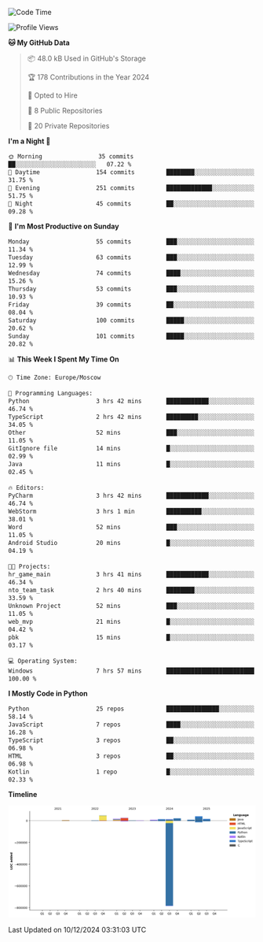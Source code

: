 <!--START_SECTION:waka-->
![Code Time](http://img.shields.io/badge/Code%20Time-563%20hrs%2046%20mins-blue)

![Profile Views](http://img.shields.io/badge/Profile%20Views-3-blue)

**🐱 My GitHub Data** 

> 📦 48.0 kB Used in GitHub's Storage 
 > 
> 🏆 178 Contributions in the Year 2024
 > 
> 💼 Opted to Hire
 > 
> 📜 8 Public Repositories 
 > 
> 🔑 20 Private Repositories 
 > 
**I'm a Night 🦉** 

```text
🌞 Morning                35 commits          ██░░░░░░░░░░░░░░░░░░░░░░░   07.22 % 
🌆 Daytime                154 commits         ████████░░░░░░░░░░░░░░░░░   31.75 % 
🌃 Evening                251 commits         █████████████░░░░░░░░░░░░   51.75 % 
🌙 Night                  45 commits          ██░░░░░░░░░░░░░░░░░░░░░░░   09.28 % 
```
📅 **I'm Most Productive on Sunday** 

```text
Monday                   55 commits          ███░░░░░░░░░░░░░░░░░░░░░░   11.34 % 
Tuesday                  63 commits          ███░░░░░░░░░░░░░░░░░░░░░░   12.99 % 
Wednesday                74 commits          ████░░░░░░░░░░░░░░░░░░░░░   15.26 % 
Thursday                 53 commits          ███░░░░░░░░░░░░░░░░░░░░░░   10.93 % 
Friday                   39 commits          ██░░░░░░░░░░░░░░░░░░░░░░░   08.04 % 
Saturday                 100 commits         █████░░░░░░░░░░░░░░░░░░░░   20.62 % 
Sunday                   101 commits         █████░░░░░░░░░░░░░░░░░░░░   20.82 % 
```


📊 **This Week I Spent My Time On** 

```text
🕑︎ Time Zone: Europe/Moscow

💬 Programming Languages: 
Python                   3 hrs 42 mins       ████████████░░░░░░░░░░░░░   46.74 % 
TypeScript               2 hrs 42 mins       █████████░░░░░░░░░░░░░░░░   34.05 % 
Other                    52 mins             ███░░░░░░░░░░░░░░░░░░░░░░   11.05 % 
GitIgnore file           14 mins             █░░░░░░░░░░░░░░░░░░░░░░░░   02.99 % 
Java                     11 mins             █░░░░░░░░░░░░░░░░░░░░░░░░   02.45 % 

🔥 Editors: 
PyCharm                  3 hrs 42 mins       ████████████░░░░░░░░░░░░░   46.74 % 
WebStorm                 3 hrs 1 min         ██████████░░░░░░░░░░░░░░░   38.01 % 
Word                     52 mins             ███░░░░░░░░░░░░░░░░░░░░░░   11.05 % 
Android Studio           20 mins             █░░░░░░░░░░░░░░░░░░░░░░░░   04.19 % 

🐱‍💻 Projects: 
hr_game_main             3 hrs 41 mins       ████████████░░░░░░░░░░░░░   46.34 % 
nto_team_task            2 hrs 40 mins       ████████░░░░░░░░░░░░░░░░░   33.59 % 
Unknown Project          52 mins             ███░░░░░░░░░░░░░░░░░░░░░░   11.05 % 
web_mvp                  21 mins             █░░░░░░░░░░░░░░░░░░░░░░░░   04.42 % 
pbk                      15 mins             █░░░░░░░░░░░░░░░░░░░░░░░░   03.17 % 

💻 Operating System: 
Windows                  7 hrs 57 mins       █████████████████████████   100.00 % 
```

**I Mostly Code in Python** 

```text
Python                   25 repos            ███████████████░░░░░░░░░░   58.14 % 
JavaScript               7 repos             ████░░░░░░░░░░░░░░░░░░░░░   16.28 % 
TypeScript               3 repos             ██░░░░░░░░░░░░░░░░░░░░░░░   06.98 % 
HTML                     3 repos             ██░░░░░░░░░░░░░░░░░░░░░░░   06.98 % 
Kotlin                   1 repo              █░░░░░░░░░░░░░░░░░░░░░░░░   02.33 % 
```



**Timeline**

![Lines of Code chart](https://raw.githubusercontent.com/adlemx/adlemx/main/assets/bar_graph.png)


 Last Updated on 10/12/2024 03:31:03 UTC
<!--END_SECTION:waka-->
